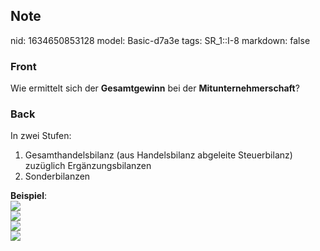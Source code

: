 ## Note
nid: 1634650853128
model: Basic-d7a3e
tags: SR_1::I-8
markdown: false

### Front
Wie ermittelt sich der <b>Gesamtgewinn</b> bei der
<b>Mitunternehmerschaft</b>?

### Back
In zwei Stufen:
<div>
  <ol>
    <li>Gesamthandelsbilanz (aus Handelsbilanz abgeleite
    Steuerbilanz) zuzüglich Ergänzungsbilanzen
    <li>Sonderbilanzen
  </ol>
  <div>
    <b>Beispiel</b>:
  </div>
</div>
<div><img src="13526736.png"></div>
<div><img src="87822166.png"></div>
<div>
  <div><img src=
  "paste-950aaf72f6dc27147cc6a11a0e5881b02e5773b9.jpg"></div>
  <div><img src=
  "paste-3eccdb08dea886a59dab85615662d2ecc1fd5914.jpg"></div>
</div>
